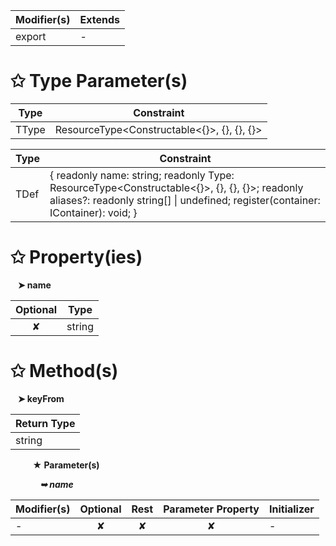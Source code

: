 | Modifier(s)                            | Extends                                    |
|----------------------------------------|--------------------------------------------|
| export | - |

# &#10025; Type Parameter(s)

| Type  | Constraint                                              |
| ----- | ------------------------------------------------------- |
| TType | ResourceType&lt;Constructable&lt;{}&gt;, {}, {}, {}&gt; |

| Type | Constraint                                                                                                                                                                                       |
| ---- | ------------------------------------------------------------------------------------------------------------------------------------------------------------------------------------------------ |
| TDef | { readonly name: string; readonly Type: ResourceType&lt;Constructable&lt;{}&gt;, {}, {}, {}&gt;; readonly aliases?: readonly string[] &#124; undefined; register(container: IContainer): void; } |

# &#10025; Property(ies)

&nbsp;&nbsp; **&#10148; name**

| Optional                           | Type                         |
|:----------------------------------:|------------------------------|
| ✘ | string |

# &#10025; Method(s)

&nbsp;&nbsp; **&#10148; keyFrom**

| Return Type                       |
|-----------------------------------|
| string |

&nbsp;&nbsp;&nbsp;&nbsp;&nbsp;&nbsp;&nbsp;&nbsp; **&#9733; Parameter(s)**

&nbsp;&nbsp;&nbsp;&nbsp;&nbsp;&nbsp;&nbsp;&nbsp;&nbsp;&nbsp;&nbsp; _**&#10149; name**_

| Modifier(s)                              | Optional                           | Rest                          | Parameter Property                          | Initializer                       |
|------------------------------------------|:----------------------------------:|:-----------------------------:|:-------------------------------------------:|-----------------------------------|
| - | ✘  | ✘ | ✘ | - |